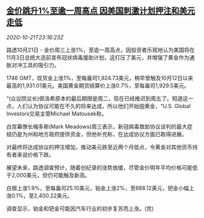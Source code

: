 <!--1603322598000-->
[金价跳升1%至逾一周高点 因美国刺激计划押注和美元走低](https://cn.reuters.com/article/global-precious-metal-drv-1022-idCNKBS2763CL)
------

<div><i>2020-10-21T23:16:23Z</i></div><p>路透10月21日 - 金价周三上涨1%，至逾一周高点，因投资者乐观地认为美国将在11月3日总统大选前宣布冠状病毒援助计划，这打压了美元，并增强了黄金作为通胀对冲工具的吸引力。</p><p>1746 GMT，现货金上涨1%，至每盎司1,924.73美元，稍早曾触及10月12日以来最高的1,931.01美元。美国黄金期货结算价上涨0.7%，至每盎司1,929.5美元。</p><p>“(众议院议长)佩洛希原本的最后期限是周二，现在已经推迟到周五了。知道这一点，人们认为协议可能在不久的将来达成，所以他们开始囤黄金，“U.S. Global Investors交易主管Michael Matousek称。</p><p>白宫幕僚长梅多斯(Mark Meadows)周三表示，新冠病毒救助协议谈判的最大症结仍是为州和地方政府提供资金，但他补充称，在达成协议方面已取得进展。</p><p>对最终将达成协议的押注增加，推动美元跌至近两个月低点，令黄金对其他货币持有者来说价格下跌。</p><p>展望未来，路透调查预计，随着创纪录的涨势放缓，尽管金价明年平均价格可能低于2,000美元，但仍可能触及新高。</p><p>白银上涨1.9%，至每盎司25.10美元，铂金上涨2%，至888.12美元，钯金小幅上涨0.1%，至2,400.22美元。</p><p>调查显示，铂金和钯金可能因汽车行业的初步复苏而上涨。(完)</p>
